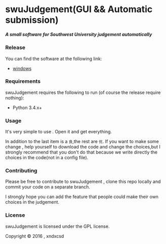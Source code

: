 # swuJudgement(GUI && Automatic submission)

##### A small software for Southwest University judgement automatically

### <span id="release">Release</span>
You can find the software at the following link:

* [windows](https://github.com/xndxcsd/swuJudgement/releases/tag/1.0)

### <span id = "requirements">Requirements</span>
swuJudgement requires the following to run (of course the release require nothing):

* Python 3.4.x+

### <span id = "usage">Usage</span>
It's very simple to use . Open it and get everything.

In addition to the last item is a `良`,the rest are `优`.
If you want to make some change , help yourself to download the code and change
the choices,but I strongly recommend that you don't do that because we write directly the
choices in the code(not in a config file).

### <span id = "contributing">Contributing</span>
Please be free to contribute to swuJudgement ,
clone this repo locally and
commit your code on a separate branch.

I strongly hope you can add the feature that people could make their own choices
in the judgement.

### <span id = "license">License</span>
swuJudgement is licensed under the GPL license.

Copyright © 2016 , xndxcsd
